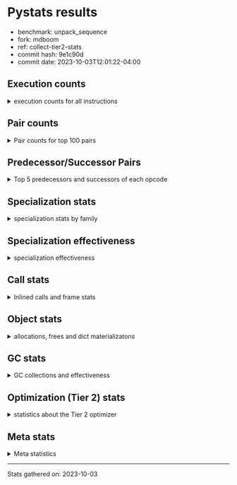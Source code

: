 
# Pystats results

- benchmark: unpack_sequence
- fork: mdboom
- ref: collect-tier2-stats
- commit hash: 9e1c90d
- commit date: 2023-10-03T12:01:22-04:00

## Execution counts

<details>
<summary> execution counts for all instructions </summary>

|Name | Count | Self | Cumulative | Miss ratio | 
|---|---:|---:|---:|---:|
| STORE_FAST_STORE_FAST | 979,845,900 | 71.4% | 71.4% |  |
| LOAD_FAST | 195,625,800 | 14.3% | 85.7% |  |
| UNPACK_SEQUENCE_LIST | 98,328,000 | 7.2% | 92.8% | 1.3% |
| UNPACK_SEQUENCE_TUPLE | 97,590,540 | 7.1% | 99.9% | 1.3% |
| EXTENDED_ARG | 491,640 | 0.0% | 100.0% |  |
| ENTER_EXECUTOR | 491,520 | 0.0% | 100.0% |  |
| STORE_FAST | 600 | 0.0% | 100.0% |  |
| LOAD_GLOBAL_MODULE | 520 | 0.0% | 100.0% |  |
| CALL | 520 | 0.0% | 100.0% |  |
| PUSH_NULL | 420 | 0.0% | 100.0% |  |
| RETURN_VALUE | 360 | 0.0% | 100.0% |  |
| RESUME_CHECK | 360 | 0.0% | 100.0% |  |
| LOAD_GLOBAL_BUILTIN | 360 | 0.0% | 100.0% |  |
| CALL_BUILTIN_CLASS | 300 | 0.0% | 100.0% |  |
| LOAD_ATTR_MODULE | 280 | 0.0% | 100.0% |  |
| CALL_PY_EXACT_ARGS | 240 | 0.0% | 100.0% |  |
| LOAD_GLOBAL | 200 | 0.0% | 100.0% |  |
| LOAD_FAST_LOAD_FAST | 180 | 0.0% | 100.0% |  |
| LOAD_DEREF | 180 | 0.0% | 100.0% |  |
| LOAD_CONST | 120 | 0.0% | 100.0% |  |
| GET_ITER | 120 | 0.0% | 100.0% |  |
| FOR_ITER_RANGE | 120 | 0.0% | 100.0% |  |
| CALL_FUNCTION_EX | 120 | 0.0% | 100.0% |  |
| BINARY_OP_SUBTRACT_FLOAT | 120 | 0.0% | 100.0% |  |
| POP_TOP | 60 | 0.0% | 100.0% |  |
| NOP | 60 | 0.0% | 100.0% |  |
| LIST_EXTEND | 60 | 0.0% | 100.0% |  |
| COPY_FREE_VARS | 60 | 0.0% | 100.0% |  |
| CALL_TUPLE_1 | 60 | 0.0% | 100.0% |  |
| CALL_INTRINSIC_1 | 60 | 0.0% | 100.0% |  |
| BUILD_LIST | 60 | 0.0% | 100.0% |  |
| BINARY_OP_ADD_FLOAT | 60 | 0.0% | 100.0% |  |
| LOAD_ATTR | 40 | 0.0% | 100.0% |  |
| BINARY_OP | 20 | 0.0% | 100.0% |  |


</details>

## Pair counts

<details>
<summary> Pair counts for top 100 pairs </summary>

|Pair | Count | Self | Cumulative | 
|---|---:|---:|---:|
| STORE_FAST_STORE_FAST STORE_FAST_STORE_FAST | 783,729,300 | 57.1% | 57.1% |
| STORE_FAST_STORE_FAST LOAD_FAST | 195,625,080 | 14.3% | 71.4% |
| UNPACK_SEQUENCE_LIST STORE_FAST_STORE_FAST | 98,304,180 | 7.2% | 78.5% |
| LOAD_FAST UNPACK_SEQUENCE_LIST | 98,058,480 | 7.1% | 85.7% |
| UNPACK_SEQUENCE_TUPLE STORE_FAST_STORE_FAST | 97,566,720 | 7.1% | 92.8% |
| LOAD_FAST UNPACK_SEQUENCE_TUPLE | 97,566,720 | 7.1% | 99.9% |
| STORE_FAST_STORE_FAST EXTENDED_ARG | 491,520 | 0.0% | 99.9% |
| EXTENDED_ARG ENTER_EXECUTOR | 491,520 | 0.0% | 100.0% |
| ENTER_EXECUTOR UNPACK_SEQUENCE_LIST | 245,700 | 0.0% | 100.0% |
| ENTER_EXECUTOR STORE_FAST_STORE_FAST | 245,700 | 0.0% | 100.0% |
| UNPACK_SEQUENCE_TUPLE UNPACK_SEQUENCE_LIST | 23,820 | 0.0% | 100.0% |
| UNPACK_SEQUENCE_LIST UNPACK_SEQUENCE_TUPLE | 23,820 | 0.0% | 100.0% |
| PUSH_NULL CALL | 300 | 0.0% | 100.0% |
| LOAD_ATTR_MODULE PUSH_NULL | 280 | 0.0% | 100.0% |
| LOAD_GLOBAL_MODULE LOAD_ATTR_MODULE | 260 | 0.0% | 100.0% |
| STORE_FAST LOAD_GLOBAL_MODULE | 240 | 0.0% | 100.0% |
| STORE_FAST LOAD_FAST | 240 | 0.0% | 100.0% |
| CALL_PY_EXACT_ARGS RESUME_CHECK | 240 | 0.0% | 100.0% |
| RESUME_CHECK LOAD_GLOBAL_BUILTIN | 200 | 0.0% | 100.0% |
| RETURN_VALUE RETURN_VALUE | 180 | 0.0% | 100.0% |
| CALL_BUILTIN_CLASS STORE_FAST | 180 | 0.0% | 100.0% |
| RETURN_VALUE STORE_FAST | 120 | 0.0% | 100.0% |
| PUSH_NULL LOAD_FAST | 120 | 0.0% | 100.0% |
| LOAD_GLOBAL_MODULE LOAD_FAST_LOAD_FAST | 120 | 0.0% | 100.0% |
| LOAD_GLOBAL_MODULE LOAD_FAST | 120 | 0.0% | 100.0% |
| LOAD_GLOBAL_BUILTIN LOAD_FAST | 120 | 0.0% | 100.0% |
| LOAD_GLOBAL_BUILTIN LOAD_CONST | 120 | 0.0% | 100.0% |
| LOAD_FAST GET_ITER | 120 | 0.0% | 100.0% |
| LOAD_FAST CALL_BUILTIN_CLASS | 120 | 0.0% | 100.0% |
| LOAD_FAST BINARY_OP_SUBTRACT_FLOAT | 120 | 0.0% | 100.0% |
| LOAD_DEREF PUSH_NULL | 120 | 0.0% | 100.0% |
| GET_ITER EXTENDED_ARG | 120 | 0.0% | 100.0% |
| FOR_ITER_RANGE STORE_FAST | 120 | 0.0% | 100.0% |
| EXTENDED_ARG FOR_ITER_RANGE | 120 | 0.0% | 100.0% |
| ENTER_EXECUTOR LOAD_GLOBAL_MODULE | 120 | 0.0% | 100.0% |
| CALL STORE_FAST | 120 | 0.0% | 100.0% |
| CALL LOAD_FAST | 120 | 0.0% | 100.0% |
| BINARY_OP_SUBTRACT_FLOAT RETURN_VALUE | 120 | 0.0% | 100.0% |
| LOAD_GLOBAL LOAD_GLOBAL_MODULE | 100 | 0.0% | 100.0% |
| LOAD_GLOBAL_BUILTIN LOAD_GLOBAL_BUILTIN | 80 | 0.0% | 100.0% |
| LOAD_GLOBAL LOAD_GLOBAL_BUILTIN | 80 | 0.0% | 100.0% |
| LOAD_FAST_LOAD_FAST CALL_PY_EXACT_ARGS | 80 | 0.0% | 100.0% |
| LOAD_FAST CALL_PY_EXACT_ARGS | 80 | 0.0% | 100.0% |
| LOAD_CONST CALL_BUILTIN_CLASS | 80 | 0.0% | 100.0% |
| CALL CALL_PY_EXACT_ARGS | 80 | 0.0% | 100.0% |
| STORE_FAST LOAD_GLOBAL | 60 | 0.0% | 100.0% |
| STORE_FAST LOAD_FAST_LOAD_FAST | 60 | 0.0% | 100.0% |
| RESUME_CHECK LOAD_GLOBAL | 60 | 0.0% | 100.0% |
| RESUME_CHECK LOAD_DEREF | 60 | 0.0% | 100.0% |
| POP_TOP NOP | 60 | 0.0% | 100.0% |
| NOP LOAD_DEREF | 60 | 0.0% | 100.0% |
| LOAD_FAST CALL_FUNCTION_EX | 60 | 0.0% | 100.0% |
| LOAD_FAST BUILD_LIST | 60 | 0.0% | 100.0% |
| LOAD_DEREF LIST_EXTEND | 60 | 0.0% | 100.0% |
| LIST_EXTEND CALL_INTRINSIC_1 | 60 | 0.0% | 100.0% |
| COPY_FREE_VARS RESUME_CHECK | 60 | 0.0% | 100.0% |
| CALL_TUPLE_1 STORE_FAST | 60 | 0.0% | 100.0% |
| CALL_INTRINSIC_1 CALL_FUNCTION_EX | 60 | 0.0% | 100.0% |
| CALL_FUNCTION_EX RESUME_CHECK | 60 | 0.0% | 100.0% |
| CALL_FUNCTION_EX COPY_FREE_VARS | 60 | 0.0% | 100.0% |
| CALL POP_TOP | 60 | 0.0% | 100.0% |
| CALL CALL_BUILTIN_CLASS | 60 | 0.0% | 100.0% |
| CALL CALL | 60 | 0.0% | 100.0% |
| BUILD_LIST LOAD_DEREF | 60 | 0.0% | 100.0% |
| BINARY_OP_ADD_FLOAT RETURN_VALUE | 60 | 0.0% | 100.0% |
| RETURN_VALUE LOAD_GLOBAL | 40 | 0.0% | 100.0% |
| RESUME_CHECK LOAD_GLOBAL_MODULE | 40 | 0.0% | 100.0% |
| LOAD_GLOBAL_BUILTIN LOAD_GLOBAL | 40 | 0.0% | 100.0% |
| LOAD_FAST_LOAD_FAST CALL | 40 | 0.0% | 100.0% |
| LOAD_FAST_LOAD_FAST BINARY_OP_ADD_FLOAT | 40 | 0.0% | 100.0% |
| LOAD_FAST CALL | 40 | 0.0% | 100.0% |
| LOAD_CONST CALL | 40 | 0.0% | 100.0% |
| CALL_BUILTIN_CLASS CALL_TUPLE_1 | 40 | 0.0% | 100.0% |
| CALL_BUILTIN_CLASS CALL_BUILTIN_CLASS | 40 | 0.0% | 100.0% |
| CALL_BUILTIN_CLASS CALL | 40 | 0.0% | 100.0% |
| RETURN_VALUE LOAD_GLOBAL_MODULE | 20 | 0.0% | 100.0% |
| LOAD_GLOBAL_MODULE LOAD_ATTR | 20 | 0.0% | 100.0% |
| LOAD_GLOBAL LOAD_ATTR | 20 | 0.0% | 100.0% |
| LOAD_FAST_LOAD_FAST BINARY_OP | 20 | 0.0% | 100.0% |
| LOAD_ATTR PUSH_NULL | 20 | 0.0% | 100.0% |
| LOAD_ATTR LOAD_ATTR_MODULE | 20 | 0.0% | 100.0% |
| CALL CALL_TUPLE_1 | 20 | 0.0% | 100.0% |
| BINARY_OP BINARY_OP_ADD_FLOAT | 20 | 0.0% | 100.0% |


</details>

## Predecessor/Successor Pairs

<details>
<summary> Top 5 predecessors and successors of each opcode </summary>

### GET_ITER

<details>
<summary> Successors and predecessors for GET_ITER </summary>

|Predecessors | Count | Percentage | 
|---|---:|---:|
| LOAD_FAST | 120 | 100.0% |

|Successors | Count | Percentage | 
|---|---:|---:|
| EXTENDED_ARG | 120 | 100.0% |


</details>

### NOP

<details>
<summary> Successors and predecessors for NOP </summary>

|Predecessors | Count | Percentage | 
|---|---:|---:|
| POP_TOP | 60 | 100.0% |

|Successors | Count | Percentage | 
|---|---:|---:|
| LOAD_DEREF | 60 | 100.0% |


</details>

### POP_TOP

<details>
<summary> Successors and predecessors for POP_TOP </summary>

|Predecessors | Count | Percentage | 
|---|---:|---:|
| CALL | 60 | 100.0% |

|Successors | Count | Percentage | 
|---|---:|---:|
| NOP | 60 | 100.0% |


</details>

### PUSH_NULL

<details>
<summary> Successors and predecessors for PUSH_NULL </summary>

|Predecessors | Count | Percentage | 
|---|---:|---:|
| LOAD_ATTR_MODULE | 280 | 66.7% |
| LOAD_DEREF | 120 | 28.6% |
| LOAD_ATTR | 20 | 4.8% |

|Successors | Count | Percentage | 
|---|---:|---:|
| CALL | 300 | 71.4% |
| LOAD_FAST | 120 | 28.6% |


</details>

### RETURN_VALUE

<details>
<summary> Successors and predecessors for RETURN_VALUE </summary>

|Predecessors | Count | Percentage | 
|---|---:|---:|
| RETURN_VALUE | 180 | 50.0% |
| BINARY_OP_SUBTRACT_FLOAT | 120 | 33.3% |
| BINARY_OP_ADD_FLOAT | 60 | 16.7% |

|Successors | Count | Percentage | 
|---|---:|---:|
| RETURN_VALUE | 180 | 50.0% |
| STORE_FAST | 120 | 33.3% |
| LOAD_GLOBAL | 40 | 11.1% |
| LOAD_GLOBAL_MODULE | 20 | 5.6% |


</details>

### BINARY_OP

<details>
<summary> Successors and predecessors for BINARY_OP </summary>

|Predecessors | Count | Percentage | 
|---|---:|---:|
| LOAD_FAST_LOAD_FAST | 20 | 100.0% |

|Successors | Count | Percentage | 
|---|---:|---:|
| BINARY_OP_ADD_FLOAT | 20 | 100.0% |


</details>

### BUILD_LIST

<details>
<summary> Successors and predecessors for BUILD_LIST </summary>

|Predecessors | Count | Percentage | 
|---|---:|---:|
| LOAD_FAST | 60 | 100.0% |

|Successors | Count | Percentage | 
|---|---:|---:|
| LOAD_DEREF | 60 | 100.0% |


</details>

### CALL

<details>
<summary> Successors and predecessors for CALL </summary>

|Predecessors | Count | Percentage | 
|---|---:|---:|
| PUSH_NULL | 300 | 57.7% |
| CALL | 60 | 11.5% |
| LOAD_FAST_LOAD_FAST | 40 | 7.7% |
| LOAD_FAST | 40 | 7.7% |
| LOAD_CONST | 40 | 7.7% |

|Successors | Count | Percentage | 
|---|---:|---:|
| STORE_FAST | 120 | 23.1% |
| LOAD_FAST | 120 | 23.1% |
| CALL_PY_EXACT_ARGS | 80 | 15.4% |
| POP_TOP | 60 | 11.5% |
| CALL_BUILTIN_CLASS | 60 | 11.5% |


</details>

### CALL_FUNCTION_EX

<details>
<summary> Successors and predecessors for CALL_FUNCTION_EX </summary>

|Predecessors | Count | Percentage | 
|---|---:|---:|
| LOAD_FAST | 60 | 50.0% |
| CALL_INTRINSIC_1 | 60 | 50.0% |

|Successors | Count | Percentage | 
|---|---:|---:|
| RESUME_CHECK | 60 | 50.0% |
| COPY_FREE_VARS | 60 | 50.0% |


</details>

### CALL_INTRINSIC_1

<details>
<summary> Successors and predecessors for CALL_INTRINSIC_1 </summary>

|Predecessors | Count | Percentage | 
|---|---:|---:|
| LIST_EXTEND | 60 | 100.0% |

|Successors | Count | Percentage | 
|---|---:|---:|
| CALL_FUNCTION_EX | 60 | 100.0% |


</details>

### COPY_FREE_VARS

<details>
<summary> Successors and predecessors for COPY_FREE_VARS </summary>

|Predecessors | Count | Percentage | 
|---|---:|---:|
| CALL_FUNCTION_EX | 60 | 100.0% |

|Successors | Count | Percentage | 
|---|---:|---:|
| RESUME_CHECK | 60 | 100.0% |


</details>

### ENTER_EXECUTOR

<details>
<summary> Successors and predecessors for ENTER_EXECUTOR </summary>

|Predecessors | Count | Percentage | 
|---|---:|---:|
| EXTENDED_ARG | 491,520 | 100.0% |

|Successors | Count | Percentage | 
|---|---:|---:|
| UNPACK_SEQUENCE_LIST | 245,700 | 50.0% |
| STORE_FAST_STORE_FAST | 245,700 | 50.0% |
| LOAD_GLOBAL_MODULE | 120 | 0.0% |


</details>

### EXTENDED_ARG

<details>
<summary> Successors and predecessors for EXTENDED_ARG </summary>

|Predecessors | Count | Percentage | 
|---|---:|---:|
| STORE_FAST_STORE_FAST | 491,520 | 100.0% |
| GET_ITER | 120 | 0.0% |

|Successors | Count | Percentage | 
|---|---:|---:|
| ENTER_EXECUTOR | 491,520 | 100.0% |
| FOR_ITER_RANGE | 120 | 0.0% |


</details>

### LIST_EXTEND

<details>
<summary> Successors and predecessors for LIST_EXTEND </summary>

|Predecessors | Count | Percentage | 
|---|---:|---:|
| LOAD_DEREF | 60 | 100.0% |

|Successors | Count | Percentage | 
|---|---:|---:|
| CALL_INTRINSIC_1 | 60 | 100.0% |


</details>

### LOAD_ATTR

<details>
<summary> Successors and predecessors for LOAD_ATTR </summary>

|Predecessors | Count | Percentage | 
|---|---:|---:|
| LOAD_GLOBAL_MODULE | 20 | 50.0% |
| LOAD_GLOBAL | 20 | 50.0% |

|Successors | Count | Percentage | 
|---|---:|---:|
| PUSH_NULL | 20 | 50.0% |
| LOAD_ATTR_MODULE | 20 | 50.0% |


</details>

### LOAD_CONST

<details>
<summary> Successors and predecessors for LOAD_CONST </summary>

|Predecessors | Count | Percentage | 
|---|---:|---:|
| LOAD_GLOBAL_BUILTIN | 120 | 100.0% |

|Successors | Count | Percentage | 
|---|---:|---:|
| CALL_BUILTIN_CLASS | 80 | 66.7% |
| CALL | 40 | 33.3% |


</details>

### LOAD_DEREF

<details>
<summary> Successors and predecessors for LOAD_DEREF </summary>

|Predecessors | Count | Percentage | 
|---|---:|---:|
| RESUME_CHECK | 60 | 33.3% |
| NOP | 60 | 33.3% |
| BUILD_LIST | 60 | 33.3% |

|Successors | Count | Percentage | 
|---|---:|---:|
| PUSH_NULL | 120 | 66.7% |
| LIST_EXTEND | 60 | 33.3% |


</details>

### LOAD_FAST

<details>
<summary> Successors and predecessors for LOAD_FAST </summary>

|Predecessors | Count | Percentage | 
|---|---:|---:|
| STORE_FAST_STORE_FAST | 195,625,080 | 100.0% |
| STORE_FAST | 240 | 0.0% |
| PUSH_NULL | 120 | 0.0% |
| LOAD_GLOBAL_MODULE | 120 | 0.0% |
| LOAD_GLOBAL_BUILTIN | 120 | 0.0% |

|Successors | Count | Percentage | 
|---|---:|---:|
| UNPACK_SEQUENCE_LIST | 98,058,480 | 50.1% |
| UNPACK_SEQUENCE_TUPLE | 97,566,720 | 49.9% |
| GET_ITER | 120 | 0.0% |
| CALL_BUILTIN_CLASS | 120 | 0.0% |
| BINARY_OP_SUBTRACT_FLOAT | 120 | 0.0% |


</details>

### LOAD_FAST_LOAD_FAST

<details>
<summary> Successors and predecessors for LOAD_FAST_LOAD_FAST </summary>

|Predecessors | Count | Percentage | 
|---|---:|---:|
| LOAD_GLOBAL_MODULE | 120 | 66.7% |
| STORE_FAST | 60 | 33.3% |

|Successors | Count | Percentage | 
|---|---:|---:|
| CALL_PY_EXACT_ARGS | 80 | 44.4% |
| CALL | 40 | 22.2% |
| BINARY_OP_ADD_FLOAT | 40 | 22.2% |
| BINARY_OP | 20 | 11.1% |


</details>

### LOAD_GLOBAL

<details>
<summary> Successors and predecessors for LOAD_GLOBAL </summary>

|Predecessors | Count | Percentage | 
|---|---:|---:|
| STORE_FAST | 60 | 30.0% |
| RESUME_CHECK | 60 | 30.0% |
| RETURN_VALUE | 40 | 20.0% |
| LOAD_GLOBAL_BUILTIN | 40 | 20.0% |

|Successors | Count | Percentage | 
|---|---:|---:|
| LOAD_GLOBAL_MODULE | 100 | 50.0% |
| LOAD_GLOBAL_BUILTIN | 80 | 40.0% |
| LOAD_ATTR | 20 | 10.0% |


</details>

### STORE_FAST

<details>
<summary> Successors and predecessors for STORE_FAST </summary>

|Predecessors | Count | Percentage | 
|---|---:|---:|
| CALL_BUILTIN_CLASS | 180 | 30.0% |
| RETURN_VALUE | 120 | 20.0% |
| FOR_ITER_RANGE | 120 | 20.0% |
| CALL | 120 | 20.0% |
| CALL_TUPLE_1 | 60 | 10.0% |

|Successors | Count | Percentage | 
|---|---:|---:|
| LOAD_GLOBAL_MODULE | 240 | 40.0% |
| LOAD_FAST | 240 | 40.0% |
| LOAD_GLOBAL | 60 | 10.0% |
| LOAD_FAST_LOAD_FAST | 60 | 10.0% |


</details>

### STORE_FAST_STORE_FAST

<details>
<summary> Successors and predecessors for STORE_FAST_STORE_FAST </summary>

|Predecessors | Count | Percentage | 
|---|---:|---:|
| STORE_FAST_STORE_FAST | 783,729,300 | 80.0% |
| UNPACK_SEQUENCE_LIST | 98,304,180 | 10.0% |
| UNPACK_SEQUENCE_TUPLE | 97,566,720 | 10.0% |
| ENTER_EXECUTOR | 245,700 | 0.0% |

|Successors | Count | Percentage | 
|---|---:|---:|
| STORE_FAST_STORE_FAST | 783,729,300 | 80.0% |
| LOAD_FAST | 195,625,080 | 20.0% |
| EXTENDED_ARG | 491,520 | 0.1% |


</details>

### BINARY_OP_ADD_FLOAT

<details>
<summary> Successors and predecessors for BINARY_OP_ADD_FLOAT </summary>

|Predecessors | Count | Percentage | 
|---|---:|---:|
| LOAD_FAST_LOAD_FAST | 40 | 66.7% |
| BINARY_OP | 20 | 33.3% |

|Successors | Count | Percentage | 
|---|---:|---:|
| RETURN_VALUE | 60 | 100.0% |


</details>

### BINARY_OP_SUBTRACT_FLOAT

<details>
<summary> Successors and predecessors for BINARY_OP_SUBTRACT_FLOAT </summary>

|Predecessors | Count | Percentage | 
|---|---:|---:|
| LOAD_FAST | 120 | 100.0% |

|Successors | Count | Percentage | 
|---|---:|---:|
| RETURN_VALUE | 120 | 100.0% |


</details>

### CALL_BUILTIN_CLASS

<details>
<summary> Successors and predecessors for CALL_BUILTIN_CLASS </summary>

|Predecessors | Count | Percentage | 
|---|---:|---:|
| LOAD_FAST | 120 | 40.0% |
| LOAD_CONST | 80 | 26.7% |
| CALL | 60 | 20.0% |
| CALL_BUILTIN_CLASS | 40 | 13.3% |

|Successors | Count | Percentage | 
|---|---:|---:|
| STORE_FAST | 180 | 60.0% |
| CALL_TUPLE_1 | 40 | 13.3% |
| CALL_BUILTIN_CLASS | 40 | 13.3% |
| CALL | 40 | 13.3% |


</details>

### CALL_PY_EXACT_ARGS

<details>
<summary> Successors and predecessors for CALL_PY_EXACT_ARGS </summary>

|Predecessors | Count | Percentage | 
|---|---:|---:|
| LOAD_FAST_LOAD_FAST | 80 | 33.3% |
| LOAD_FAST | 80 | 33.3% |
| CALL | 80 | 33.3% |

|Successors | Count | Percentage | 
|---|---:|---:|
| RESUME_CHECK | 240 | 100.0% |


</details>

### CALL_TUPLE_1

<details>
<summary> Successors and predecessors for CALL_TUPLE_1 </summary>

|Predecessors | Count | Percentage | 
|---|---:|---:|
| CALL_BUILTIN_CLASS | 40 | 66.7% |
| CALL | 20 | 33.3% |

|Successors | Count | Percentage | 
|---|---:|---:|
| STORE_FAST | 60 | 100.0% |


</details>

### FOR_ITER_RANGE

<details>
<summary> Successors and predecessors for FOR_ITER_RANGE </summary>

|Predecessors | Count | Percentage | 
|---|---:|---:|
| EXTENDED_ARG | 120 | 100.0% |

|Successors | Count | Percentage | 
|---|---:|---:|
| STORE_FAST | 120 | 100.0% |


</details>

### LOAD_ATTR_MODULE

<details>
<summary> Successors and predecessors for LOAD_ATTR_MODULE </summary>

|Predecessors | Count | Percentage | 
|---|---:|---:|
| LOAD_GLOBAL_MODULE | 260 | 92.9% |
| LOAD_ATTR | 20 | 7.1% |

|Successors | Count | Percentage | 
|---|---:|---:|
| PUSH_NULL | 280 | 100.0% |


</details>

### LOAD_GLOBAL_BUILTIN

<details>
<summary> Successors and predecessors for LOAD_GLOBAL_BUILTIN </summary>

|Predecessors | Count | Percentage | 
|---|---:|---:|
| RESUME_CHECK | 200 | 55.6% |
| LOAD_GLOBAL_BUILTIN | 80 | 22.2% |
| LOAD_GLOBAL | 80 | 22.2% |

|Successors | Count | Percentage | 
|---|---:|---:|
| LOAD_FAST | 120 | 33.3% |
| LOAD_CONST | 120 | 33.3% |
| LOAD_GLOBAL_BUILTIN | 80 | 22.2% |
| LOAD_GLOBAL | 40 | 11.1% |


</details>

### LOAD_GLOBAL_MODULE

<details>
<summary> Successors and predecessors for LOAD_GLOBAL_MODULE </summary>

|Predecessors | Count | Percentage | 
|---|---:|---:|
| STORE_FAST | 240 | 46.2% |
| ENTER_EXECUTOR | 120 | 23.1% |
| LOAD_GLOBAL | 100 | 19.2% |
| RESUME_CHECK | 40 | 7.7% |
| RETURN_VALUE | 20 | 3.8% |

|Successors | Count | Percentage | 
|---|---:|---:|
| LOAD_ATTR_MODULE | 260 | 50.0% |
| LOAD_FAST_LOAD_FAST | 120 | 23.1% |
| LOAD_FAST | 120 | 23.1% |
| LOAD_ATTR | 20 | 3.8% |


</details>

### RESUME_CHECK

<details>
<summary> Successors and predecessors for RESUME_CHECK </summary>

|Predecessors | Count | Percentage | 
|---|---:|---:|
| CALL_PY_EXACT_ARGS | 240 | 66.7% |
| COPY_FREE_VARS | 60 | 16.7% |
| CALL_FUNCTION_EX | 60 | 16.7% |

|Successors | Count | Percentage | 
|---|---:|---:|
| LOAD_GLOBAL_BUILTIN | 200 | 55.6% |
| LOAD_GLOBAL | 60 | 16.7% |
| LOAD_DEREF | 60 | 16.7% |
| LOAD_GLOBAL_MODULE | 40 | 11.1% |


</details>

### UNPACK_SEQUENCE_LIST

<details>
<summary> Successors and predecessors for UNPACK_SEQUENCE_LIST </summary>

|Predecessors | Count | Percentage | 
|---|---:|---:|
| LOAD_FAST | 98,058,480 | 99.7% |
| ENTER_EXECUTOR | 245,700 | 0.2% |
| UNPACK_SEQUENCE_TUPLE | 23,820 | 0.0% |

|Successors | Count | Percentage | 
|---|---:|---:|
| STORE_FAST_STORE_FAST | 98,304,180 | 100.0% |
| UNPACK_SEQUENCE_TUPLE | 23,820 | 0.0% |


</details>

### UNPACK_SEQUENCE_TUPLE

<details>
<summary> Successors and predecessors for UNPACK_SEQUENCE_TUPLE </summary>

|Predecessors | Count | Percentage | 
|---|---:|---:|
| LOAD_FAST | 97,566,720 | 100.0% |
| UNPACK_SEQUENCE_LIST | 23,820 | 0.0% |

|Successors | Count | Percentage | 
|---|---:|---:|
| STORE_FAST_STORE_FAST | 97,566,720 | 100.0% |
| UNPACK_SEQUENCE_LIST | 23,820 | 0.0% |


</details>


</details>

## Specialization stats

<details>
<summary> specialization stats by family </summary>

### BINARY_OP

<details>
<summary> specialization stats for BINARY_OP family </summary>

|Kind | Count | Ratio | 
|---|---|---|
|          hit |          180 | 90.0% |

#### Specialization attempts

| | Count | Ratio | 
|---|---:|---:|
| Success | 20 | 100.0% |
| Failure | 0 | 0.0% |

|Failure kind | Count | Ratio | 
|---|---:|---:|


</details>

### CALL

<details>
<summary> specialization stats for CALL family </summary>

|Kind | Count | Ratio | 
|---|---|---|
| specialization.deferred |          300 | 26.8% |
|          hit |          600 | 53.6% |

#### Specialization attempts

| | Count | Ratio | 
|---|---:|---:|
| Success | 160 | 72.7% |
| Failure | 60 | 27.3% |

|Failure kind | Count | Ratio | 
|---|---:|---:|
| cfunc noargs | 60 | 100.0% |


</details>

### FOR_ITER

<details>
<summary> specialization stats for FOR_ITER family </summary>

|Kind | Count | Ratio | 
|---|---|---|
|          hit |          120 | 100.0% |


</details>

### LOAD_ATTR

<details>
<summary> specialization stats for LOAD_ATTR family </summary>

|Kind | Count | Ratio | 
|---|---|---|
| specialization.deferred |           20 | 6.2% |
|          hit |          280 | 87.5% |

#### Specialization attempts

| | Count | Ratio | 
|---|---:|---:|
| Success | 20 | 100.0% |
| Failure | 0 | 0.0% |

|Failure kind | Count | Ratio | 
|---|---:|---:|


</details>

### LOAD_GLOBAL

<details>
<summary> specialization stats for LOAD_GLOBAL family </summary>

|Kind | Count | Ratio | 
|---|---|---|
| specialization.deferred |           20 | 1.9% |
|          hit |          880 | 81.5% |

#### Specialization attempts

| | Count | Ratio | 
|---|---:|---:|
| Success | 180 | 100.0% |
| Failure | 0 | 0.0% |

|Failure kind | Count | Ratio | 
|---|---:|---:|


</details>

### UNPACK_SEQUENCE

<details>
<summary> specialization stats for UNPACK_SEQUENCE family </summary>

|Kind | Count | Ratio | 
|---|---|---|
| specialization.deopt |        47640 | 0.0% |
|          hit |    193393440 | 98.7% |
|         miss |      2525100 | 1.3% |

#### Specialization attempts

| | Count | Ratio | 
|---|---:|---:|
| Success | 47,640 | 100.0% |
| Failure | 0 | 0.0% |

|Failure kind | Count | Ratio | 
|---|---:|---:|


</details>


</details>

## Specialization effectiveness

<details>
<summary> specialization effectiveness </summary>

|Instructions | Count | Ratio | 
|---|---:|---:|
| Basic | 1,176,457,320 | 85.7% |
| Not specialized | 2,525,880 | 0.2% |
| Specialized | 193,395,860 | 14.1% |

### Deferred by instruction

<details>
<summary> deferred by instruction </summary>

|Name | Count | Ratio | 
|---|---:|---:|
| CALL | 300 | 88.2% |
| LOAD_GLOBAL | 20 | 5.9% |
| LOAD_ATTR | 20 | 5.9% |
| UNPACK_SEQUENCE_TUPLE | 0 | 0.0% |
| UNPACK_SEQUENCE_LIST | 0 | 0.0% |
| UNPACK_SEQUENCE | 0 | 0.0% |
| TO_BOOL | 0 | 0.0% |
| STORE_SUBSCR | 0 | 0.0% |
| STORE_SLICE | 0 | 0.0% |
| STORE_FAST_STORE_FAST | 0 | 0.0% |


</details>

### Misses by instruction

<details>
<summary> misses by instruction </summary>

|Name | Count | Ratio | 
|---|---:|---:|
| UNPACK_SEQUENCE_LIST | 1,262,640 | 50.0% |
| UNPACK_SEQUENCE_TUPLE | 1,262,460 | 50.0% |
| STORE_FAST_STORE_FAST | 0 | 0.0% |
| STORE_FAST | 0 | 0.0% |
| RETURN_VALUE | 0 | 0.0% |
| RESUME_CHECK | 0 | 0.0% |
| PUSH_NULL | 0 | 0.0% |
| POP_TOP | 0 | 0.0% |
| NOP | 0 | 0.0% |
| LOAD_GLOBAL_MODULE | 0 | 0.0% |


</details>


</details>

## Call stats

<details>
<summary> Inlined calls and frame stats </summary>

| | Count | Ratio | 
|---|---:|---:|
| Calls to PyEval_EvalDefault | 0 | 0.0% |
| Calls to Python functions inlined | 360 | 100.0% |
| Calls via PyEval_EvalFrame (total) | 0 | 0.0% |
| Calls via PyEval_EvalFrame (vector) | 0 | 0.0% |
| Calls via PyEval_EvalFrame (generator) | 0 | 0.0% |
| Calls via PyEval_EvalFrame (legacy) | 0 | 0.0% |
| Calls via PyEval_EvalFrame (function vectorcall) | 0 | 0.0% |
| Calls via PyEval_EvalFrame (build class) | 0 | 0.0% |
| Calls via PyEval_EvalFrame (slot) | 0 | 0.0% |
| Calls via PyEval_EvalFrame (function ex) | 120 | 33.3% |
| Calls via PyEval_EvalFrame (api) | 0 | 0.0% |
| Calls via PyEval_EvalFrame (method) | 0 | 0.0% |
| Frames pushed | 360 | 100.0% |
| Frame objects created | 0 | 0.0% |


</details>

## Object stats

<details>
<summary> allocations, frees and dict materializatons </summary>

| | Count | Ratio | 
|---|---:|---:|
| Allocations from freelist | 440 | 0.0% |
| Frees to freelist | 480 |  |
| Allocations | 2,938,960 | 100.0% |
| Allocations to 512 bytes | 2,938,960 | 100.0% |
| Allocations to 4 kbytes | 0 | 0.0% |
| Allocations over 4 kbytes | 0 | 0.0% |
| Frees | 2,938,860 |  |
| New values | 0 |  |
| Interpreter increfs | 196,119,280 | 98.3% |
| Interpreter decrefs | 198,351,720 | 97.9% |
| Increfs | 3,460,480 | 1.7% |
| Decrefs | 4,167,260 | 2.1% |
| Materialize dict (on request) | 0 |  |
| Materialize dict (new key) | 0 |  |
| Materialize dict (too big) | 0 |  |
| Materialize dict (str subclass) | 0 |  |
| Dematerialize dict | 0 |  |
| Method cache hits | 17 |  |
| Method cache misses | 3 |  |
| Method cache collisions | 3 |  |
| Method cache dunder hits | 0 |  |
| Method cache dunder misses | 0 |  |


</details>

## GC stats

<details>
<summary> GC collections and effectiveness </summary>

|Generation | Collections | Objects collected | Object visits | 
|---:|---:|---:|---:|
| 0 | 0 | 0 | 0 |
| 1 | 0 | 0 | 0 |
| 2 | 0 | 0 | 0 |


</details>

## Optimization (Tier 2) stats

<details>
<summary> statistics about the Tier 2 optimizer </summary>

### Overall stats

<details>
<summary> overall stats </summary>

| | Count | Ratio | 
|---|---:|---:|
| Optimization attempts | 0 |  |
| Traces created | 0 |  |
| Traces executed | 491,520 |  |
| Uops executed | 12,777,240 | 25 |
| Trace stack overflow | 0 |  |
| Trace stack underflow | 0 |  |
| Trace too long | 0 |  |
| Inner loop found | 0 |  |
| Recursive call | 0 |  |


</details>

**Trace length histogram**

|Range | Count | Ratio | 
|---|---:|---:|
| <= 1 | 0 |  |

**Optimized trace length histogram**

|Range | Count | Ratio | 
|---|---:|---:|
| <= 1 | 0 |  |

**Trace run length histogram**

|Range | Count | Ratio | 
|---|---:|---:|
| <= 1 | 0 | 0.0% |
| <= 2 | 0 | 0.0% |
| <= 4 | 0 | 0.0% |
| <= 8 | 120 | 0.0% |
| <= 16 | 245,700 | 50.0% |
| <= 32 | 0 | 0.0% |
| <= 64 | 245,700 | 50.0% |

### Uop stats

<details>
<summary> uop stats </summary>

|Uop | Count | Self | Cumulative | 
|---|---:|---:|---:|
| STORE_FAST | 6,879,600 | 53.8% | 53.8% |
| _SET_IP | 1,720,140 | 13.5% | 67.3% |
| UNPACK_SEQUENCE_TUPLE | 982,800 | 7.7% | 75.0% |
| LOAD_FAST | 982,800 | 7.7% | 82.7% |
| _POP_JUMP_IF_TRUE | 491,520 | 3.8% | 86.5% |
| _ITER_CHECK_RANGE | 491,520 | 3.8% | 90.4% |
| _IS_ITER_EXHAUSTED_RANGE | 491,520 | 3.8% | 94.2% |
| _ITER_NEXT_RANGE | 491,400 | 3.8% | 98.1% |
| _EXIT_TRACE | 245,820 | 1.9% | 100.0% |
| POP_TOP | 120 | 0.0% | 100.0% |


</details>

### Unsupported opcodes

<details>
<summary> unsupported opcodes </summary>

|Opcode | Count | 
|---|---|


</details>


</details>

## Meta stats

<details>
<summary> Meta statistics </summary>

| | Count | 
|---|---:|
| Number of data files | 20 |


</details>

---
Stats gathered on: 2023-10-03
